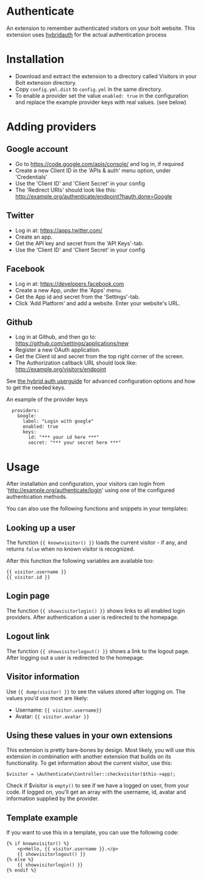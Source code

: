 Authenticate
============

An extension to remember authenticated visitors on your bolt website. This extension uses 
<a href="http://hybridauth.sourceforge.net" target="_blank">hybridauth</a> for the actual authentication process

Installation
============

  - Download and extract the extension to a directory called Visitors in your
    Bolt extension directory.
  - Copy `config.yml.dist` to `config.yml` in the same directory.
  - To enable a provider set the value `enabled: true` in the configuration and
    replace the example provider keys with real values. (see below)


Adding providers
================

Google account
--------------
  - Go to https://code.google.com/apis/console/ and log in, if required
  - Create a new Client ID in the 'APIs & auth' menu option, under 'Credentials'
  - Use the 'Client ID' and 'Client Secret' in your config
  - The 'Redirect URIs' should look like this:
    http://example.org/authenticate/endpoint?hauth.done=Google

Twitter
-------
  - Log in at: https://apps.twitter.com/
  - Create an app.
  - Get the API key and secret from the 'API Keys'-tab.
  - Use the 'Client ID' and 'Client Secret' in your config

Facebook
--------
  - Log in at: https://developers.facebook.com
  - Create a new App, under the 'Apps' menu. 
  - Get the App id and secret from the 'Settings'-tab.
  - Click 'Add Platform' and add a website. Enter your website's URL.

Github
------
  - Log in at Github, and then go to: https://github.com/settings/applications/new
  - Register a new OAuth application.
  - Get the Client id and secret from the top right corner of the screen.
  - The Authorization callback URL should look like: http://example.org/visitors/endpoint

See <a href="http://hybridauth.sourceforge.net/userguide.html" target="_blank">
the hybrid auth userguide</a> for advanced configuration options and how to get
the needed keys.

An example of the provider keys

```
  providers:
    Google:
      label: "Login with google"
      enabled: true
      keys:
        id: "*** your id here ***"
        secret: "*** your secret here ***"
```

Usage
=====

After installation and configuration, your visitors can login from 'http://example.org/authenticate/login' 
using one of the configured authentication methods.

You can also use the following functions and snippets in your templates:

Looking up a user
-----------------

The function `{{ knownvisitor() }}` loads the current visitor - if any, and returns `false` when no known visitor is recognized.

After this function the following variables are available too:

    {{ visitor.username }}
    {{ visitor.id }}

Login page
----------

The function `{{ showvisitorlogin() }}` shows links to all enabled login providers. After authentication a user is redirected to the homepage.

Logout link
-----------

The function `{{ showvisitorlogout() }}` shows a link to the logout page. After logging out a user is redirected to the homepage.

Visitor information
-------------------

Use `{{ dump(visitor) }}` to see the values stored after logging on. The values you'd use most are likely:

  - Username: `{{ visitor.username}}`
  - Avatar: `{{ visitor.avatar }}`

Using these values in your own extensions
-----------------------------------------

This extension is pretty bare-bones by design. Most likely, you will use this extension in combination with another extension that builds on its functionality. To get information about the current visitor, use this:

    $visitor = \Authenticate\Controller::checkvisitor($this->app);

Check if $visitor is `empty()` to see if we have a logged on user, from your code. If logged on, you'll get an array with the username, id, avatar and information supplied by the provider.


Template example
----------------

If you want to use this in a template, you can use the following code:

    {% if knownvisitor() %}
        <p>Hello, {{ visitor.username }}.</p>
        {{ showvisitorlogout() }}
    {% else %}
        {{ showvisitorlogin() }}
    {% endif %}


